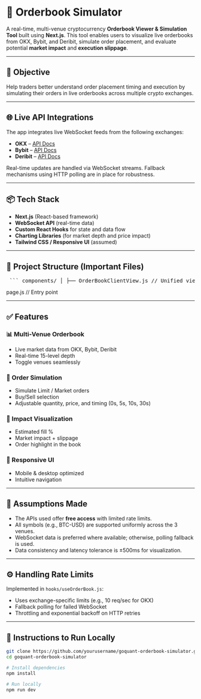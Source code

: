 # 🚀 Orderbook Simulator

A real-time, multi-venue cryptocurrency **Orderbook Viewer & Simulation Tool** built using **Next.js**. This tool enables users to visualize live orderbooks from OKX, Bybit, and Deribit, simulate order placement, and evaluate potential **market impact** and **execution slippage**.

---

## 🧠 Objective

Help traders better understand order placement timing and execution by simulating their orders in live orderbooks across multiple crypto exchanges.

---

## 🌐 Live API Integrations

The app integrates live WebSocket feeds from the following exchanges:

- **OKX** – [API Docs](https://www.okx.com/docs-v5/)
- **Bybit** – [API Docs](https://bybit-exchange.github.io/docs/v5/intro)
- **Deribit** – [API Docs](https://docs.deribit.com/)

Real-time updates are handled via WebSocket streams. Fallback mechanisms using HTTP polling are in place for robustness.

---

## 📦 Tech Stack

- **Next.js** (React-based framework)
- **WebSocket API** (real-time data)
- **Custom React Hooks** for state and data flow
- **Charting Libraries** (for market depth and price impact)
- **Tailwind CSS / Responsive UI** (assumed)

---

## 📁 Project Structure (Important Files)

<pre> ``` components/ │ ├── OrderBookClientView.js // Unified view per venue ├── OrderBookTable.js // Table representation ├── AddQuantityModal.js // Simulation Modals ├── SimulationForm.js // Order simulation form ├── DepthChart.js // Optional depth chart ├── OrderImbalanceIndicator.js // Imbalance metrics ├── OrdersPage.js // Main trading interface └── ... // Other supporting components hooks/ └── useOrderBook.js // WebSocket + rate limiting logic ``` </pre>

page.js // Entry point

---

## ✅ Features

### 📊 Multi-Venue Orderbook
- Live market data from OKX, Bybit, Deribit
- Real-time 15-level depth
- Toggle venues seamlessly

### 📝 Order Simulation
- Simulate Limit / Market orders
- Buy/Sell selection
- Adjustable quantity, price, and timing (0s, 5s, 10s, 30s)

### 📌 Impact Visualization
- Estimated fill %
- Market impact + slippage
- Order highlight in the book

### 📱 Responsive UI
- Mobile & desktop optimized
- Intuitive navigation

---

## 🧪 Assumptions Made

- The APIs used offer **free access** with limited rate limits.
- All symbols (e.g., BTC-USD) are supported uniformly across the 3 venues.
- WebSocket data is preferred where available; otherwise, polling fallback is used.
- Data consistency and latency tolerance is ±500ms for visualization.

---

## ⚙️ Handling Rate Limits

Implemented in `hooks/useOrderBook.js`:
- Uses exchange-specific limits (e.g., 10 req/sec for OKX)
- Fallback polling for failed WebSocket
- Throttling and exponential backoff on HTTP retries

---

## 📄 Instructions to Run Locally

```bash
git clone https://github.com/yourusername/goquant-orderbook-simulator.git
cd goquant-orderbook-simulator

# Install dependencies
npm install

# Run locally
npm run dev
